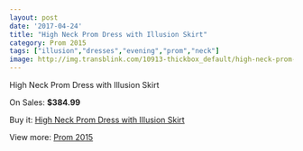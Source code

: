 ```yaml
---
layout: post
date: '2017-04-24'
title: "High Neck Prom Dress with Illusion Skirt"
category: Prom 2015
tags: ["illusion","dresses","evening","prom","neck"]
image: http://img.transblink.com/10913-thickbox_default/high-neck-prom-dress-with-illusion-skirt.jpg
---
```

High Neck Prom Dress with Illusion Skirt

On Sales: **$384.99**
<a href="https://www.transblink.com/en/prom-2015/3548-high-neck-prom-dress-with-illusion-skirt.html"><amp-img layout="responsive" width="600" height="600" src="//img.transblink.com/10913-thickbox_default/high-neck-prom-dress-with-illusion-skirt.jpg" alt="High Neck Prom Dress with Illusion Skirt 0" /></a>
<a href="https://www.transblink.com/en/prom-2015/3548-high-neck-prom-dress-with-illusion-skirt.html"><amp-img layout="responsive" width="600" height="600" src="//img.transblink.com/10915-thickbox_default/high-neck-prom-dress-with-illusion-skirt.jpg" alt="High Neck Prom Dress with Illusion Skirt 1" /></a>
<a href="https://www.transblink.com/en/prom-2015/3548-high-neck-prom-dress-with-illusion-skirt.html"><amp-img layout="responsive" width="600" height="600" src="//img.transblink.com/10914-thickbox_default/high-neck-prom-dress-with-illusion-skirt.jpg" alt="High Neck Prom Dress with Illusion Skirt 2" /></a>

Buy it: [High Neck Prom Dress with Illusion Skirt](https://www.transblink.com/en/prom-2015/3548-high-neck-prom-dress-with-illusion-skirt.html "High Neck Prom Dress with Illusion Skirt")

View more: [Prom 2015](https://www.transblink.com/en/10-prom-2015 "Prom 2015")